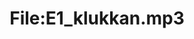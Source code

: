 ---
title: File:E1_klukkan.mp3
recording of: klukkan
reading speed: slow
speaker: E
license: CC0
---